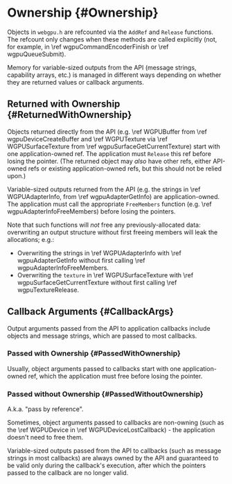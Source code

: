 # Ownership {#Ownership}

Objects in `webgpu.h` are refcounted via the `AddRef` and `Release` functions.
The refcount only changes when these methods are called explicitly (not, for example, in \ref wgpuCommandEncoderFinish or \ref wgpuQueueSubmit).

Memory for variable-sized outputs from the API (message strings, capability arrays, etc.) is managed in different ways depending on whether they are returned values or callback arguments.

## Returned with Ownership {#ReturnedWithOwnership}

Objects returned directly from the API (e.g. \ref WGPUBuffer from \ref wgpuDeviceCreateBuffer and \ref WGPUTexture via \ref WGPUSurfaceTexture from \ref wgpuSurfaceGetCurrentTexture) start with one application-owned ref.
The application must `Release` this ref before losing the pointer.
(The returned object may _also_ have other refs, either API-owned refs or existing application-owned refs, but this should not be relied upon.)

Variable-sized outputs returned from the API (e.g. the strings in \ref WGPUAdapterInfo, from \ref wgpuAdapterGetInfo) are application-owned.
The application must call the appropriate `FreeMembers` function (e.g. \ref wgpuAdapterInfoFreeMembers) before losing the pointers.

Note that such functions will *not* free any previously-allocated data: overwriting an output structure without first freeing members will leak the allocations; e.g.:

- Overwriting the strings in \ref WGPUAdapterInfo with \ref wgpuAdapterGetInfo without first calling \ref wgpuAdapterInfoFreeMembers.
- Overwriting the `texture` in \ref WGPUSurfaceTexture with \ref wgpuSurfaceGetCurrentTexture without first calling \ref wgpuTextureRelease.

## Callback Arguments {#CallbackArgs}

Output arguments passed from the API to application callbacks include objects and message strings, which are passed to most callbacks.

### Passed with Ownership {#PassedWithOwnership}

Usually, object arguments passed to callbacks start with one application-owned ref, which the application must free before losing the pointer.

### Passed without Ownership {#PassedWithoutOwnership}

A.k.a. "pass by reference".

Sometimes, object arguments passed to callbacks are non-owning (such as the \ref WGPUDevice in \ref WGPUDeviceLostCallback) - the application doesn't need to free them.

Variable-sized outputs passed from the API to callbacks (such as message strings in most callbacks) are always owned by the API and guaranteed to be valid only during the callback's execution, after which the pointers passed to the callback are no longer valid.

